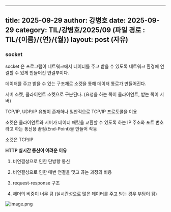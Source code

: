 ---
 title: 2025-09-29
 author: 강병호
 date: 2025-09-29
 category: TIL/강병호/2025/09 (파일 경로 : TIL/{이름}/{연}/{월})
 layout: post (자유)
 ---

### socket

socket 은 프로그램이 네트워크에서 데이터를 주고 받을 수 있도록 네트워크 환경에 연결할 수 있게 만들어진 연결부이다.

 데이터를 주고 받을 수 있는 구조체로 소켓을 통해 데이터 통로가 만들어진다.

서버 소켓, 클라이언트 소켓으로 구분된다. (요청을 하는 쪽이 클라이언트, 받는 쪽이 서버)

TCP/IP, UDP/IP 유형이 존재하나 일반적으로 TCP/IP 프로토콜을 이용

소켓은 클라이언트와 서버가 데이터 패킷을 교환할 수 있도록 하는 IP 주소와 포트 번호라고 하는 통신용 끝점(End-Point)을 만들어 작동

소켓은 TCP/IP

**HTTP 실시간 통신이 어려운 이유**

1. 비연결성으로 인한 단방향 통신

2. 비연결성으로 인한 매번 연결을 맺고 끊는 과정의 비용

3. request-response 구조

4. 헤더의 비중이 너무 큼 (실시간성으로 많은 데이터를 주고 받는 경우 부담이 됨)

![image.png](attachment:b3344ba5-4f59-4452-bc86-a9c1f0e5bd9c:image.png)
